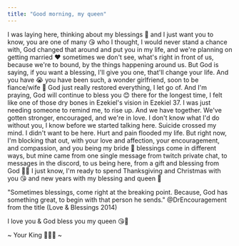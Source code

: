 ```yaml
---
title: "Good morning, my queen"
---
```

I was laying here, thinking about my blessings 🥺 and I just want you to know, you are one of many 😘 who I thought, I would never stand a chance with, God changed that around and put you in my life, and we're planning on getting married ❤️ sometimes we don't see, what's right in front of us, because we're to bound, by the things happening around us. But God is saying, if you want a blessing, I'll give you one, that'll change your life. And you have 😭 you have been such, a wonder girlfriend, soon to be fiance/wife 🥺 God just really restored everything, I let go of. And I'm praying, God will continue to bless you 😊 there for the longest time, I felt like one of those dry bones in Ezekiel's vision in Ezekiel 37. I was just needing someone to remind me, to rise up. And we have together. We've gotten stronger, encouraged, and we're in love. I don't know what I'd do without you, I know before we started talking here. Suicide crossed my mind. I didn't want to be here. Hurt and pain flooded my life. But right now, I'm blocking that out, with your love and affection, your encouragement, and compassion, and you being my bride 💍 blessings come in different ways, but mine came from one single message from twitch private chat, to messages in the discord, to us being here, from a gift and blessing from God 👑💍 I just know, I'm ready to spend Thanksgiving and Christmas with you 😘 and new years with my blessing and queen 👑

"Sometimes blessings, come right at the breaking point. Because, God has something great, to begin with that person he sends." @DrEncouragement from the title (Love & Blessings 2014)

I love you & God bless you my queen 😘💍

~ Your King 🥺👑💍 ~